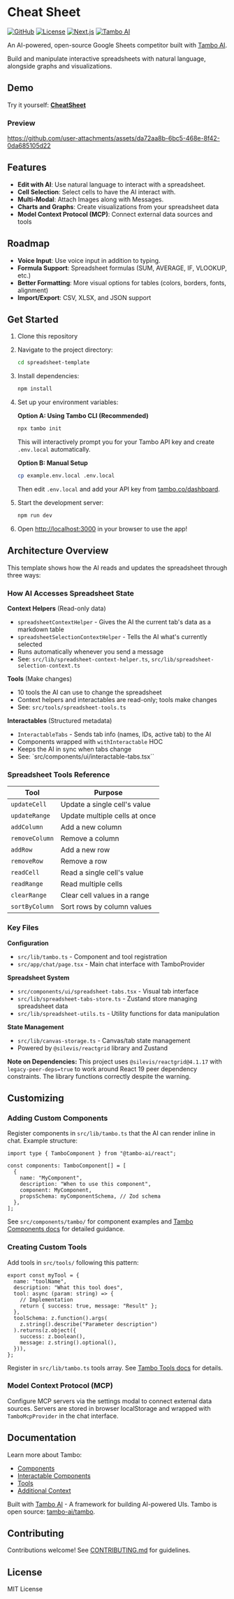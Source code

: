 # Cheat Sheet

[![GitHub](https://img.shields.io/badge/github-michaelmagan/cheatsheet-blue?logo=github)](https://github.com/michaelmagan/cheatsheet)
[![License](https://img.shields.io/badge/license-MIT-green.svg)](./LICENSE)
[![Next.js](https://img.shields.io/badge/Next.js-15-black?logo=next.js)](https://nextjs.org/)
[![Tambo AI](https://img.shields.io/badge/Tambo-AI-purple)](https://tambo.co)

An AI-powered, open-source Google Sheets competitor built with [Tambo AI](https://tambo.co).

Build and manipulate interactive spreadsheets with natural language, alongside graphs and visualizations.

## Demo
Try it yourself: **[CheatSheet](https://cheatsheet.tambo.co)**

### Preview
https://github.com/user-attachments/assets/da72aa8b-6bc5-468e-8f42-0da685105d22

## Features

- **Edit with AI**: Use natural language to interact with a spreadsheet.
- **Cell Selection**: Select cells to have the AI interact with.
- **Multi-Modal**: Attach Images along with Messages.
- **Charts and Graphs**: Create visualizations from your spreadsheet data
- **Model Context Protocol (MCP)**: Connect external data sources and tools

## Roadmap

- **Voice Input**: Use voice input in addition to typing.
- **Formula Support**: Spreadsheet formulas (SUM, AVERAGE, IF, VLOOKUP, etc.)
- **Better Formatting**: More visual options for tables (colors, borders, fonts, alignment)
- **Import/Export**: CSV, XLSX, and JSON support


## Get Started

1. Clone this repository

2. Navigate to the project directory:
   ```bash
   cd spreadsheet-template
   ```

3. Install dependencies:
   ```bash
   npm install
   ```

4. Set up your environment variables:

   **Option A: Using Tambo CLI (Recommended)**
   ```bash
   npx tambo init
   ```
   This will interactively prompt you for your Tambo API key and create `.env.local` automatically.

   **Option B: Manual Setup**
   ```bash
   cp example.env.local .env.local
   ```
   Then edit `.env.local` and add your API key from [tambo.co/dashboard](https://tambo.co/dashboard).

5. Start the development server:
   ```bash
   npm run dev
   ```

6. Open [http://localhost:3000](http://localhost:3000) in your browser to use the app!

## Architecture Overview

This template shows how the AI reads and updates the spreadsheet through three ways:

### How AI Accesses Spreadsheet State

**Context Helpers** (Read-only data)
- `spreadsheetContextHelper` - Gives the AI the current tab's data as a markdown table
- `spreadsheetSelectionContextHelper` - Tells the AI what's currently selected
- Runs automatically whenever you send a message
- See: `src/lib/spreadsheet-context-helper.ts`, `src/lib/spreadsheet-selection-context.ts`

**Tools** (Make changes)
- 10 tools the AI can use to change the spreadsheet
- Context helpers and interactables are read-only; tools make changes
- See: `src/tools/spreadsheet-tools.ts`

**Interactables** (Structured metadata)
- `InteractableTabs` - Sends tab info (names, IDs, active tab) to the AI
- Components wrapped with `withInteractable` HOC
- Keeps the AI in sync when tabs change
- See: `src/components/ui/interactable-tabs.tsx``

### Spreadsheet Tools Reference

| Tool | Purpose |
|------|---------|
| `updateCell` | Update a single cell's value |
| `updateRange` | Update multiple cells at once |
| `addColumn` | Add a new column |
| `removeColumn` | Remove a column |
| `addRow` | Add a new row |
| `removeRow` | Remove a row |
| `readCell` | Read a single cell's value |
| `readRange` | Read multiple cells |
| `clearRange` | Clear cell values in a range |
| `sortByColumn` | Sort rows by column values |

### Key Files

**Configuration**
- `src/lib/tambo.ts` - Component and tool registration
- `src/app/chat/page.tsx` - Main chat interface with TamboProvider

**Spreadsheet System**
- `src/components/ui/spreadsheet-tabs.tsx` - Visual tab interface
- `src/lib/spreadsheet-tabs-store.ts` - Zustand store managing spreadsheet data
- `src/lib/spreadsheet-utils.ts` - Utility functions for data manipulation

**State Management**
- `src/lib/canvas-storage.ts` - Canvas/tab state management
- Powered by `@silevis/reactgrid` library and Zustand

**Note on Dependencies:** This project uses `@silevis/reactgrid@4.1.17` with `legacy-peer-deps=true` to work around React 19 peer dependency constraints. The library functions correctly despite the warning.

## Customizing

### Adding Custom Components

Register components in `src/lib/tambo.ts` that the AI can render inline in chat. Example structure:

```tsx
import type { TamboComponent } from "@tambo-ai/react";

const components: TamboComponent[] = [
  {
    name: "MyComponent",
    description: "When to use this component",
    component: MyComponent,
    propsSchema: myComponentSchema, // Zod schema
  },
];
```

See `src/components/tambo/` for component examples and [Tambo Components docs](https://docs.tambo.co/concepts/components) for detailed guidance.

### Creating Custom Tools

Add tools in `src/tools/` following this pattern:

```tsx
export const myTool = {
  name: "toolName",
  description: "What this tool does",
  tool: async (param: string) => {
    // Implementation
    return { success: true, message: "Result" };
  },
  toolSchema: z.function().args(
    z.string().describe("Parameter description")
  ).returns(z.object({
    success: z.boolean(),
    message: z.string().optional(),
  })),
};
```

Register in `src/lib/tambo.ts` tools array. See [Tambo Tools docs](https://docs.tambo.co/concepts/tools) for details.

### Model Context Protocol (MCP)

Configure MCP servers via the settings modal to connect external data sources. Servers are stored in browser localStorage and wrapped with `TamboMcpProvider` in the chat interface.

## Documentation

Learn more about Tambo:
- [Components](https://docs.tambo.co/concepts/components)
- [Interactable Components](https://docs.tambo.co/concepts/components/interactable-components)
- [Tools](https://docs.tambo.co/concepts/tools)
- [Additional Context](https://docs.tambo.co/concepts/additional-context)

Built with [Tambo AI](https://tambo.co) - A framework for building AI-powered UIs. Tambo is open source: [tambo-ai/tambo](https://github.com/tambo-ai/tambo).

## Contributing

Contributions welcome! See [CONTRIBUTING.md](./CONTRIBUTING.md) for guidelines.

## License

MIT License
